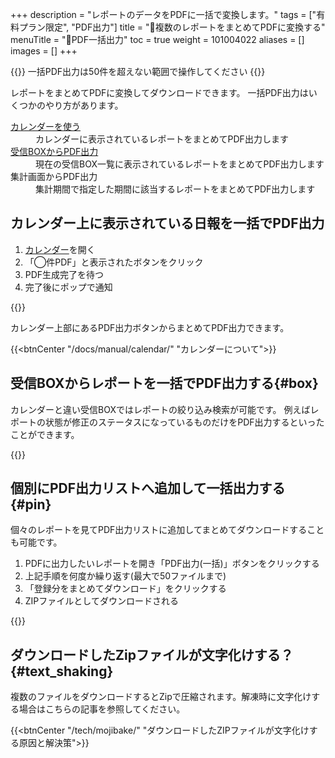 +++
description = "レポートのデータをPDFに一括で変換します。"
tags = ["有料プラン限定", "PDF出力"]
title = "📄複数のレポートをまとめてPDFに変換する"
menuTitle = "📄PDF一括出力"
toc = true
weight = 101004022
aliases = []
images = []
+++


{{<warning>}}
一括PDF出力は50件を超えない範囲で操作してください
{{</warning>}}

レポートをまとめてPDFに変換してダウンロードできます。
一括PDF出力はいくつかのやり方があります。

<dl class="basic">
<dt><a href="/docs/manual/read-report/calendar/">カレンダーを使う</a></dt>
<dd>カレンダーに表示されているレポートをまとめてPDF出力します</dd>
<dt><a href="/docs/manual/read-report/list/">受信BOXからPDF出力</a></dt>
<dd>現在の受信BOX一覧に表示されているレポートをまとめてPDF出力します</dd>
<dt>集計画面からPDF出力</dt>
<dd>集計期間で指定した期間に該当するレポートをまとめてPDF出力します</dd>
</dl>

## カレンダー上に表示されている日報を一括でPDF出力

1. [カレンダー](/docs/manual/read-report/calendar/)を開く
3. 「◯件PDF」と表示されたボタンをクリック
5. PDF生成完了を待つ
6. 完了後にポップで通知

{{<icatch filename="calendar-pdf" msg="カレンダー上に表示されているレポートをワンクリックでまとめてPDFに変換する">}}

カレンダー上部にあるPDF出力ボタンからまとめてPDF出力できます。

{{<btnCenter "/docs/manual/calendar/" "カレンダーについて">}}

## 受信BOXからレポートを一括でPDF出力する{#box}

カレンダーと違い受信BOXではレポートの絞り込み検索が可能です。
例えばレポートの状態が修正のステータスになっているものだけをPDF出力するといったことができます。

{{<icatch filename="filter-pdf" msg="レポートを個別に選び、一括でPDFに変換する">}}

## 個別にPDF出力リストへ追加して一括出力する{#pin}

個々のレポートを見てPDF出力リストに追加してまとめてダウンロードすることも可能です。

1. PDFに出力したいレポートを開き「PDF出力(一括)」ボタンをクリックする
1. 上記手順を何度か繰り返す(最大で50ファイルまで)
1. 「登録分をまとめてダウンロード」をクリックする
1. ZIPファイルとしてダウンロードされる

{{<icatch filename="add-pdf" msg="PDFに変換したいレポートをリストに追加する">}}

## ダウンロードしたZipファイルが文字化けする？{#text_shaking}

複数のファイルをダウンロードするとZipで圧縮されます。解凍時に文字化けする場合はこちらの記事を参照してください。

{{<btnCenter "/tech/mojibake/" "ダウンロードしたZIPファイルが文字化けする原因と解決策">}}
